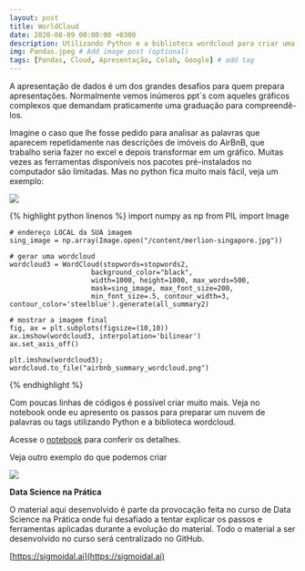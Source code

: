 ```yaml
---
layout: post
title: WorldCloud
date: 2020-08-09 00:00:00 +0300
description: Utilizando Python e a biblioteca wordcloud para criar uma nuvem de palavras.. # Add post description (optional)
img: Pandas.jpeg # Add image post (optional)
tags: [Pandas, Cloud, Apresentação, Colab, Google] # add tag
---
```


A apresentação de dados é um dos grandes desafios para quem prepara apresentações. Normalmente vemos inúmeros ppt´s com aqueles gráficos complexos que demandam praticamente uma graduação para compreendê-los.

Imagine o caso que lhe fosse pedido para analisar as palavras que aparecem repetidamente nas descrições de imóveis do AirBnB, que trabalho seria fazer no excel e depois transformar em um gráfico. Muitas vezes as ferramentas disponíveis nos pacotes pré-instalados no computador são limitadas.
Mas no python fica muito mais fácil, veja um exemplo:

![](https://miro.medium.com/max/556/1*LXRvqD389NScGJtyDfNYog.png)

{% highlight python linenos %}
    import numpy as np
    from PIL import Image

    # endereço LOCAL da SUA imagem
    sing_image = np.array(Image.open("/content/merlion-singapore.jpg"))
    
    # gerar uma wordcloud
    wordcloud3 = WordCloud(stopwords=stopwords2,
                        background_color="black",
                        width=1000, height=1000, max_words=500,
                        mask=sing_image, max_font_size=200,
                        min_font_size=.5, contour_width=3, contour_color='steelblue').generate(all_summary2)
    
    # mostrar a imagem final
    fig, ax = plt.subplots(figsize=(10,10))
    ax.imshow(wordcloud3, interpolation='bilinear')
    ax.set_axis_off()
    
    plt.imshow(wordcloud3);
    wordcloud.to_file("airbnb_summary_wordcloud.png")
{% endhighlight %}

Com poucas linhas de códigos é possível criar muito mais. Veja no notebook onde eu apresento os passos para preparar um nuvem de palavras ou tags utilizando Python e a biblioteca wordcloud.

Acesse o [notebook](https://colab.research.google.com/drive/1SSGPl-BWrrPENhPKhEHYW8TfLbOwBHWK?usp=sharing) para conferir os detalhes.


Veja outro exemplo do que podemos criar

![](https://miro.medium.com/max/425/1*3HFD6KgKLaExqs3VabgyJA.png)


**Data Science na Prática**

O material aqui desenvolvido é parte da provocação feita no curso de Data Science na Prática onde fui desafiado a tentar explicar os passos e ferramentas aplicadas durante a evolução do material.
Todo o material a ser desenvolvido no curso será centralizado no GitHub. 

[https://sigmoidal.ai](https://sigmoidal.ai)







